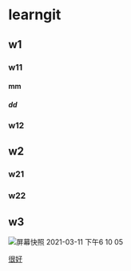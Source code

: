 # learngit
## w1

### w11
#### mm
##### dd
### w12

## w2
### w21

###  w22

## w3



![屏幕快照 2021-03-11 下午6 10 05](https://user-images.githubusercontent.com/36979906/116189281-48ca1d80-a75b-11eb-8bf9-0be482f881f4.png)



[很好](https://www.githubs.cn)
